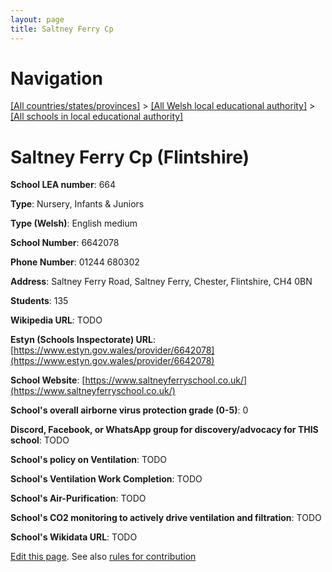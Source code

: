 ```yaml
---
layout: page
title: Saltney Ferry Cp
---
```

# Navigation

[[All countries/states/provinces]](../../..) > [[All Welsh local educational authority]](../..) > [[All schools in local educational authority]](..)

# Saltney Ferry Cp (Flintshire)

**School LEA number**: 664

**Type**: Nursery, Infants & Juniors

**Type (Welsh)**: English medium

**School Number**: 6642078

**Phone Number**: 01244 680302

**Address**: Saltney Ferry Road, Saltney Ferry, Chester, Flintshire, CH4 0BN

**Students**: 135

**Wikipedia URL**: TODO

**Estyn (Schools Inspectorate) URL**: [https://www.estyn.gov.wales/provider/6642078](https://www.estyn.gov.wales/provider/6642078)

**School Website**: [https://www.saltneyferryschool.co.uk/](https://www.saltneyferryschool.co.uk/)

**School's overall airborne virus protection grade (0-5)**: 0

**Discord, Facebook, or WhatsApp group for discovery/advocacy for THIS school**: TODO

**School's policy on Ventilation**: TODO

**School's Ventilation Work Completion**: TODO

**School's Air-Purification**: TODO

**School's CO2 monitoring to actively drive ventilation and filtration**: TODO

**School's Wikidata URL**: TODO




[Edit this page](https://github.com/VentilationProject/Wales/edit/prif/./Flintshire/Saltney_Ferry_Cp.md). See also [rules for contribution](../../../contribution-rules/)